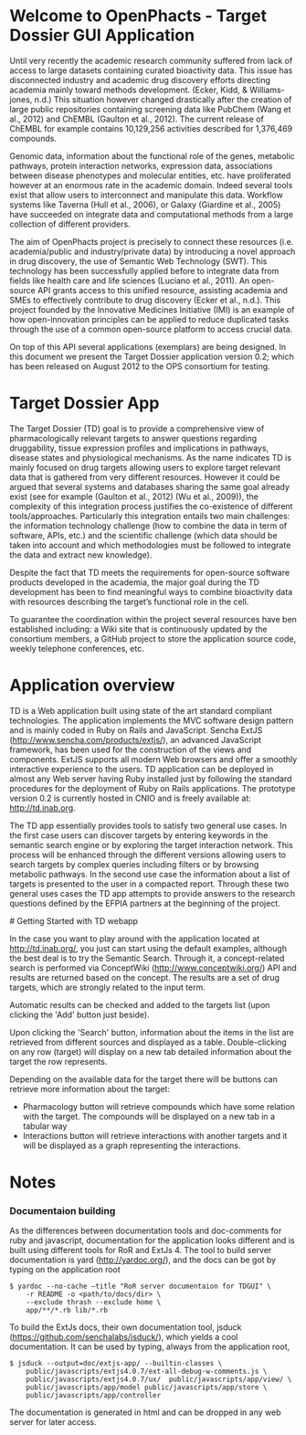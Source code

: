 Welcome to OpenPhacts - Target Dossier GUI Application
======================================================
Until very recently the academic research community suffered from lack of access to large datasets containing curated bioactivity data. This issue has disconnected industry and academic drug discovery efforts directing academia mainly toward methods development. (Ecker, Kidd, & Williams-jones, n.d.) This situation however changed drastically after the creation of large public repositories containing screening data like PubChem (Wang et al., 2012) and ChEMBL (Gaulton et al., 2012). The current release of ChEMBL for example contains 10,129,256 activities described for 1,376,469 compounds. 

Genomic data, information about the functional role of the genes, metabolic pathways, protein interaction networks, expression data, associations between disease phenotypes and molecular entities, etc. have proliferated however at an enormous rate in the academic domain. Indeed several tools exist that allow users to interconnect and manipulate this data. Workflow systems like Taverna (Hull et al., 2006), or Galaxy (Giardine et al., 2005) have succeeded on integrate data and computational methods from a large collection of different providers.    

The aim of OpenPhacts project is precisely to connect these resources (i.e. academia/public and industry/private data) by introducing a novel approach in drug discovery, the use of Semantic Web Technology (SWT). This technology has been successfully applied before to integrate data from fields like health care and life sciences (Luciano et al., 2011). An open-source API grants access to this unified resource, assisting academia and SMEs to effectively contribute to drug discovery (Ecker et al., n.d.). This project founded by the Innovative Medicines Initiative (IMI) is an example of how open-innovation principles can be applied to reduce duplicated tasks through the use of a common open-source platform to access crucial data.   

On top of this API several applications (exemplars) are being designed. In this document we present the Target Dossier application version 0.2; which has been released on August 2012 to the OPS consortium for testing.  


Target Dossier App
==================
The Target Dossier (TD) goal is to provide a comprehensive view of pharmacologically relevant targets to answer questions regarding druggability, tissue expression profiles and implications in pathways, disease states and physiological mechanisms. 
As the name indicates TD is mainly focused on drug targets allowing users to explore target relevant data that is gathered from very different resources. However it could be argued that several systems and databases sharing the same goal already exist (see for example (Gaulton et al., 2012) (Wu et al., 2009)), the complexity of this integration process justifies the co-existence of different tools/approaches. Particularly this integration entails two main challenges: the information technology challenge (how to combine the data in term of software, APIs, etc.) and the scientific challenge (which data should be taken into account and which methodologies must be followed to integrate the data and extract new knowledge).

Despite the fact that TD meets the requirements for open-source software products developed in the academia, the major goal during the TD development has been to find meaningful ways to combine bioactivity data with resources describing the target’s functional role in the cell. 

To guarantee the coordination within the project several resources have ben established including: a Wiki site that is continuously updated by the consortium members, a GitHub project to store the application source code, weekly telephone conferences, etc.

# Application overview

TD is a Web application built using state of the art standard compliant technologies. The application implements the MVC software design pattern and is mainly coded in Ruby on Rails and JavaScript. Sencha ExtJS (http://www.sencha.com/products/extjs/), an advanced JavaScript framework, has been used for the construction of the views and components. ExtJS supports all modern Web browsers and offer a smoothly interactive experience to the users. TD application can be deployed in almost any Web server having Ruby installed just by following the standard procedures for the deployment of Ruby on Rails applications. The prototype version 0.2 is currently hosted in CNIO and is freely available at: http://td.inab.org. 

The TD app essentially provides tools to satisfy two general use cases. In the first case users can discover targets by entering keywords in the semantic search engine or by exploring the target interaction network. This process will be enhanced through the different versions allowing users to search targets by complex queries including filters or by browsing metabolic pathways. In the second use case the information about a list of targets is presented to the user in a compacted report. Through these two general uses cases the TD app attempts to provide answers to the research questions defined by the EFPIA partners at the beginning of the project.

# Getting Started with TD webapp

In the case you want to play around with the application located at http://td.inab.org/, you just can start using the default examples, although the best deal is to try the Semantic Search. Through it, a concept-related search is performed via ConceptWiki (http://www.conceptwiki.org/) API and results are returned based on the concept. The results are a set of drug targets, which are strongly related to the input term.


Automatic results can be checked and added to the targets list (upon clicking the 'Add' button just beside). 

Upon clicking the 'Search' button, information about the items in the list are retrieved from different sources and displayed as a table. Double-clicking on any row (target) will display on a new tab detailed information about the target the row represents. 

Depending on the available data for the target there will be buttons can retrieve more information about the target:
* Pharmacology button will retrieve compounds which have some relation with the target. The compounds will be displayed on a new tab in a tabular way
* Interactions button will retrieve interactions with another targets and it will be displayed as a graph representing the interactions.

# Notes
### Documentaion building
As the differences between documentation tools and doc-comments for ruby and javascript, documentation for the application looks different and is built using different tools for RoR and ExtJs 4. 
The tool to build server documentation is yard (http://yardoc.org/), and the docs can be got by typing on the application root 

    $ yardoc --no-cache –title "RoR server documentaion for TDGUI" \
        -r README -o <path/to/docs/dir> \
        --exclude thrash --exclude home \
        app/**/*.rb lib/*.rb

To build the ExtJs docs, their own documentation tool, jsduck (https://github.com/senchalabs/jsduck/), which yields a cool documentation. It can be used by typing, always from the application root, 

    $ jsduck --output=doc/extjs-app/ --builtin-classes \
        public/javascripts/extjs4.0.7/ext-all-debug-w-comments.js \
        public/javascripts/extjs4.0.7/ux/  public/javascripts/app/view/ \
        public/javascripts/app/model public/javascripts/app/store \
        public/javascripts/app/controller
      
The documentation is generated in html and can be dropped in any web server for later access.
